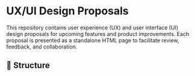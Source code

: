 # UX/UI Design Proposals

This repository contains user experience (UX) and user interface (UI) design proposals for upcoming features and product improvements. Each proposal is presented as a standalone HTML page to facilitate review, feedback, and collaboration.

## 📁 Structure

